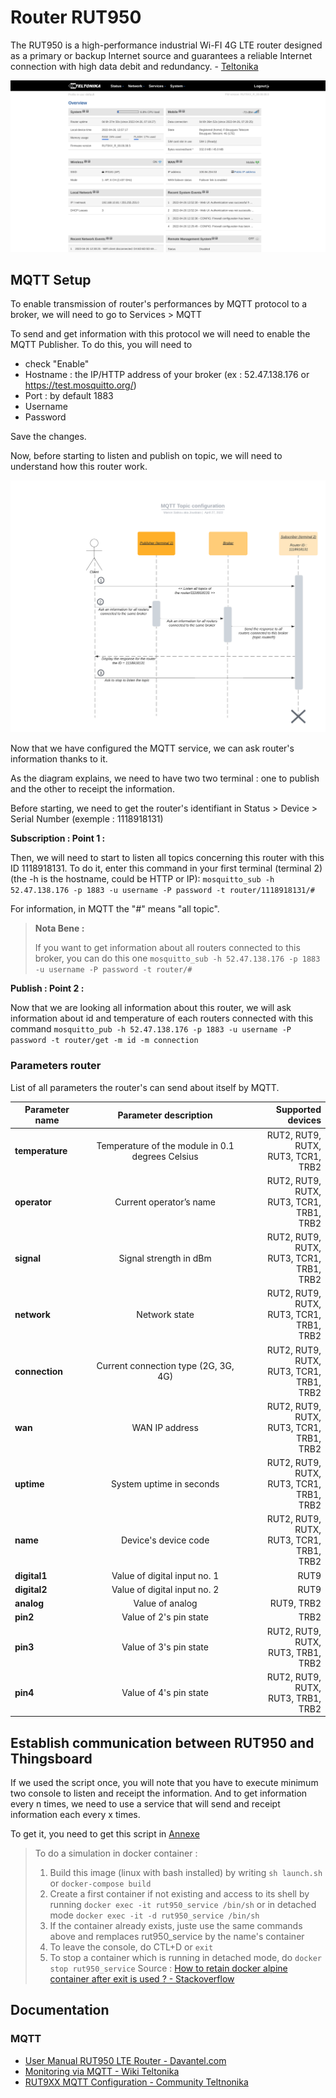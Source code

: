 # Router RUT950

The RUT950 is a high-performance industrial Wi-FI 4G LTE router designed as a primary or backup Internet source and guarantees a reliable Internet connection with high data debit and redundancy. - [Teltonika](https://teltonika-networks.com/fr/product/rut950/)

![Home router](../public/RUT950_home.png)

## MQTT Setup

To enable transmission of router's performances by MQTT protocol to a broker, we will need to go to Services > MQTT

To send and get information with this protocol we will need to enable the MQTT Publisher.
To do this, you will need to 
- check "Enable"
- Hostname : the IP/HTTP address of your broker (ex : 52.47.138.176 or https://test.mosquitto.org/)
- Port : by default 1883
- Username
- Password

Save the changes.

Now, before starting to listen and publish on topic, we will need to understand how this router work.

![How to get information about router](../public/RUT950_sequence-diagram.png)

Now that we have configured the MQTT service, we can ask router's information thanks to it.

As the diagram explains, we need to have two  two terminal : one to publish and the other to receipt the information.

Before starting, we need to get the router's identifiant in Status > Device > Serial Number (exemple : 1118918131)

**Subscription : Point 1 :**

Then, we will need to start to listen all topics concerning this router with this ID 1118918131. To do it, enter this command in your first terminal (terminal 2) (the -h is the hostname, could be HTTP or IP): 
`mosquitto_sub -h 52.47.138.176 -p 1883 -u username -P password -t router/1118918131/#`

For information, in MQTT the "#" means "all topic".

> **Nota Bene :**
> 
> If you want to get information about all routers connected to this broker, you can do this one `mosquitto_sub -h 52.47.138.176 -p 1883 -u username -P password -t router/#`

**Publish : Point 2 :**

Now that we are looking all information about this router, we will ask information about id and temperature of each routers connected with this command `mosquitto_pub -h 52.47.138.176 -p 1883 -u username -P password -t router/get -m id -m connection`

### Parameters router

List of all parameters the router's can send about itself by MQTT.

| Parameter name  |              Parameter description               |                                   Supported devices |
|-----------------|:------------------------------------------------:|----------------------------------------------------:|
| **temperature** | Temperature of the module in 0.1 degrees Celsius |             RUT2, RUT9, RUTX, <br/>RUT3, TCR1, TRB2 |
| **operator**    |             Current operator’s name              |  RUT2, RUT9, RUTX, <br/>RUT3, TCR1, TRB1, <br/>TRB2 |
| **signal**      |             	Signal strength in dBm              |  RUT2, RUT9, RUTX, <br/>RUT3, TCR1, TRB1, <br/>TRB2 |
| **network**     |                  	Network state                  | 	RUT2, RUT9, RUTX, <br/>RUT3, TCR1, TRB1, <br/>TRB2 |
| **connection**  |      	Current connection type (2G, 3G, 4G)       |  RUT2, RUT9, RUTX, <br/>RUT3, TCR1, TRB1, <br/>TRB2 |
| **wan**         |                 	WAN IP address                  | 	RUT2, RUT9, RUTX, <br/>RUT3, TCR1, TRB1, <br/>TRB2 |
| **uptime**      |            	System uptime in seconds             |  RUT2, RUT9, RUTX, <br/>RUT3, TCR1, TRB1, <br/>TRB2 |
| **name**        |              	Device's device code               |  RUT2, RUT9, RUTX, <br/>RUT3, TCR1, TRB1, <br/>TRB2 |
| **digital1**    |          	Value of digital input no. 1           |                                                RUT9 |
| **digital2**    |          	Value of digital input no. 2           |                                                RUT9 |
| **analog**      |                 	Value of analog                 |                                          RUT9, TRB2 |
| **pin2**        |             	Value of 2's pin state              |                                                TRB2 |
| **pin3**        |             	Value of 3's pin state              |             RUT2, RUT9, RUTX, <br/>RUT3, TRB1, TRB2 |
| **pin4**        |              Value of 4's pin state              |             RUT2, RUT9, RUTX, <br/>RUT3, TRB1, TRB2 |

## Establish communication between RUT950 and Thingsboard

If we used the script once, you will note that you have to execute minimum two console to listen and receipt the information. And to get information every n times, we need to use a service that will send and receipt information each every x times.

To get it, you need to get this script in [Annexe](../../Annexes/Docker_LinuxAlpine)
> To do a simulation in docker container :
> 1. Build this image (linux with bash installed) by writing `sh launch.sh` or `docker-compose build`
> 2. Create a first container if not existing and access to its shell by running `docker exec -it rut950_service /bin/sh` or in detached mode `docker exec -it -d rut950_service /bin/sh`
> 3. If the container already exists, juste use the same commands above and remplaces rut950_service by the name's container
> 4. To leave the console, do CTL+D or `exit`
> 5. To stop a container which is running in detached mode, do `docker stop rut950_service`
> Source : [How to retain docker alpine container after exit is used ? - Stackoverflow](https://stackoverflow.com/questions/45638784/how-to-retain-docker-alpine-container-after-exit-is-used)

## Documentation

### MQTT

* [User Manual RUT950 LTE Router - Davantel.com](https://www.davantel.com/wp-content/uploads/2021/07/RUT950_manual_v1_41.pdf)
* [Monitoring via MQTT - Wiki Teltonika](https://wiki.teltonika-networks.com/view/Monitoring_via_MQTT)
* [RUT9XX MQTT Configuration - Community Teltnonika](https://community.teltonika-networks.com/?qa=blob&qa_blobid=2287383291337426026)